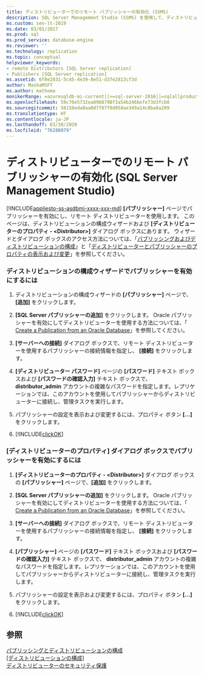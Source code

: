 ```yaml
---
title: ディストリビューターでのリモート パブリッシャーの有効化 (SSMS)
description: SQL Server Management Studio (SSMS) を使用して、ディストリビューターでリモート パブリッシャーを有効化する方法について説明します。
ms.custom: seo-lt-2019
ms.date: 03/01/2017
ms.prod: sql
ms.prod_service: database-engine
ms.reviewer: ''
ms.technology: replication
ms.topic: conceptual
helpviewer_keywords:
- remote Distributors [SQL Server replication]
- Publishers [SQL Server replication]
ms.assetid: 6f8e2831-5c45-4e39-8e51-d37e2813cf3d
author: MashaMSFT
ms.author: mathoma
monikerRange: =azuresqldb-mi-current||>=sql-server-2016||=sqlallproducts-allversions
ms.openlocfilehash: 59c70e5732ea8968798f3a54b246befe73d3fcb0
ms.sourcegitcommit: 58158eda0aa0d7f87f9d958ae349a14c0ba8a209
ms.translationtype: HT
ms.contentlocale: ja-JP
ms.lasthandoff: 03/30/2020
ms.locfileid: "76288079"
---
```

# <a name="enable-a-remote-publisher-at-a-distributor-sql-server-management-studio"></a>ディストリビューターでのリモート パブリッシャーの有効化 (SQL Server Management Studio)
[!INCLUDE[appliesto-ss-asdbmi-xxxx-xxx-md](../../includes/appliesto-ss-asdbmi-xxxx-xxx-md.md)]
  **[パブリッシャー]** ページでパブリッシャーを有効にし、リモート ディストリビューターを使用します。 このページは、ディストリビューションの構成ウィザードおよび **[ディストリビューターのプロパティ - \<Distributor>]** ダイアログ ボックスにあります。 ウィザードとダイアログ ボックスのアクセス方法については、「[パブリッシングおよびディストリビューションの構成](../../relational-databases/replication/configure-publishing-and-distribution.md)」と「[ディストリビューターとパブリッシャーのプロパティの表示および変更](../../relational-databases/replication/view-and-modify-distributor-and-publisher-properties.md)」を参照してください。  
  
### <a name="to-enable-a-publisher-in-the-configure-distribution-wizard"></a>ディストリビューションの構成ウィザードでパブリッシャーを有効にするには  
  
1.  ディストリビューションの構成ウィザードの **[パブリッシャー]** ページで、 **[追加]** をクリックします。  
  
2.  **[SQL Server パブリッシャーの追加]** をクリックします。 Oracle パブリッシャーを有効にしてディストリビューターを使用する方法については、「 [Create a Publication from an Oracle Database](../../relational-databases/replication/publish/create-a-publication-from-an-oracle-database.md)」を参照してください。  
  
3.  **[サーバーへの接続]** ダイアログ ボックスで、リモート ディストリビューターを使用するパブリッシャーの接続情報を指定し、 **[接続]** をクリックします。  
  
4.  **[ディストリビューター パスワード]** ページの **[パスワード]** テキスト ボックスおよび **[パスワードの確認入力]** テキスト ボックスで、 **distributor_admin** アカウントの複雑なパスワードを指定します。レプリケーションでは、このアカウントを使用してパブリッシャーからディストリビューターに接続し、管理タスクを実行します。  
  
5.  パブリッシャーの設定を表示および変更するには、プロパティ ボタン **[...]** をクリックします。  
  
6.  [!INCLUDE[clickOK](../../includes/clickok-md.md)]  

### <a name="to-enable-a-publisher-in-the-distributor-properties-dialog-box"></a>[ディストリビューターのプロパティ] ダイアログ ボックスでパブリッシャーを有効にするには  
  
1.  **[ディストリビューターのプロパティ - \<Distributor>]** ダイアログ ボックスの **[パブリッシャー]** ページで、**[追加]** をクリックします。  
  
2.  **[SQL Server パブリッシャーの追加]** をクリックします。 Oracle パブリッシャーを有効にしてディストリビューターを使用する方法については、「 [Create a Publication from an Oracle Database](../../relational-databases/replication/publish/create-a-publication-from-an-oracle-database.md)」を参照してください。  
  
3.  **[サーバーへの接続]** ダイアログ ボックスで、リモート ディストリビューターを使用するパブリッシャーの接続情報を指定し、 **[接続]** をクリックします。  
  
4.  **[パブリッシャー]** ページの **[パスワード]** テキスト ボックスおよび **[パスワードの確認入力]** テキスト ボックスで、 **distributor_admin** アカウントの複雑なパスワードを指定します。レプリケーションでは、このアカウントを使用してパブリッシャーからディストリビューターに接続し、管理タスクを実行します。  
  
5.  パブリッシャーの設定を表示および変更するには、プロパティ ボタン **[...]** をクリックします。  
  
6.  [!INCLUDE[clickOK](../../includes/clickok-md.md)]  
  
## <a name="see-also"></a>参照  
 [パブリッシングとディストリビューションの構成](../../relational-databases/replication/configure-publishing-and-distribution.md)   
 [[ディストリビューションの構成]](../../relational-databases/replication/configure-distribution.md)   
 [ディストリビューターのセキュリティ保護](../../relational-databases/replication/security/secure-the-distributor.md)  
  
  
